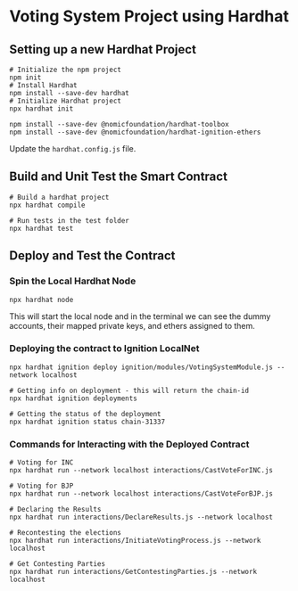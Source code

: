 # Voting System Project using Hardhat

## Setting up a new Hardhat Project

```shell
# Initialize the npm project
npm init
# Install Hardhat
npm install --save-dev hardhat
# Initialize Hardhat project 
npx hardhat init

npm install --save-dev @nomicfoundation/hardhat-toolbox
npm install --save-dev @nomicfoundation/hardhat-ignition-ethers
```

Update the `hardhat.config.js` file.

## Build and Unit Test the Smart Contract

```shell
# Build a hardhat project 
npx hardhat compile

# Run tests in the test folder
npx hardhat test
```

## Deploy and Test the Contract

### Spin the Local Hardhat Node

```shell
npx hardhat node
```

This will start the local node and in the terminal we can see the dummy accounts, their mapped private keys, and ethers assigned to them.

### Deploying the contract to Ignition LocalNet

```shell
npx hardhat ignition deploy ignition/modules/VotingSystemModule.js --network localhost

# Getting info on deployment - this will return the chain-id
npx hardhat ignition deployments 

# Getting the status of the deployment 
npx hardhat ignition status chain-31337
```

### Commands for Interacting with the Deployed Contract

```shell
# Voting for INC
npx hardhat run --network localhost interactions/CastVoteForINC.js

# Voting for BJP
npx hardhat run --network localhost interactions/CastVoteForBJP.js

# Declaring the Results
npx hardhat run interactions/DeclareResults.js --network localhost

# Recontesting the elections
npx hardhat run interactions/InitiateVotingProcess.js --network localhost

# Get Contesting Parties
npx hardhat run interactions/GetContestingParties.js --network localhost
```
